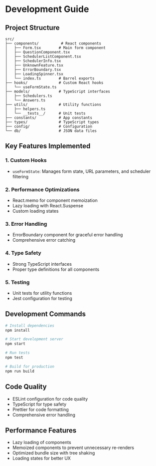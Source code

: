 # Development Guide

## Project Structure

```
src/
├── components/          # React components
│   ├── Form.tsx        # Main form component
│   ├── QuestionComponent.tsx
│   ├── SchedulerListComponent.tsx
│   ├── SchedulerInfo.tsx
│   ├── UnknownFeature.tsx
│   ├── ErrorBoundary.tsx
│   ├── LoadingSpinner.tsx
│   └── index.ts        # Barrel exports
├── hooks/              # Custom React hooks
│   └── useFormState.ts
├── models/             # TypeScript interfaces
│   ├── Schedulers.ts
│   └── Answers.ts
├── utils/              # Utility functions
│   ├── helpers.ts
│   └── __tests__/      # Unit tests
├── constants/          # App constants
├── types/              # TypeScript types
├── config/             # Configuration
└── db/                 # JSON data files
```

## Key Features Implemented

### 1. Custom Hooks
- `useFormState`: Manages form state, URL parameters, and scheduler filtering

### 2. Performance Optimizations
- React.memo for component memoization
- Lazy loading with React.Suspense
- Custom loading states

### 3. Error Handling
- ErrorBoundary component for graceful error handling
- Comprehensive error catching

### 4. Type Safety
- Strong TypeScript interfaces
- Proper type definitions for all components

### 5. Testing
- Unit tests for utility functions
- Jest configuration for testing

## Development Commands

```bash
# Install dependencies
npm install

# Start development server
npm start

# Run tests
npm test

# Build for production
npm run build
```

## Code Quality

- ESLint configuration for code quality
- TypeScript for type safety
- Prettier for code formatting
- Comprehensive error handling

## Performance Features

- Lazy loading of components
- Memoized components to prevent unnecessary re-renders
- Optimized bundle size with tree shaking
- Loading states for better UX
